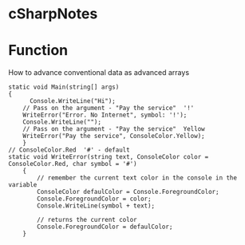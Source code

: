 # cSharpNotes

Function
========================
How to advance conventional data as advanced arrays

	static void Main(string[] args)
	{
          Console.WriteLine("Hi");
        // Pass on the argument - "Pay the service"  '!'
		WriteError("Error. No Internet", symbol: '!');
		Console.WriteLine("");
        // Pass on the argument - "Pay the service"  Yellow
        WriteError("Pay the service", ConsoleColor.Yellow);
		}
    // ConsoleColor.Red  '#' - default
	static void WriteError(string text, ConsoleColor color = ConsoleColor.Red, char symbol = '#')
        {
            // remember the current text color in the console in the variable
            ConsoleColor defaulColor = Console.ForegroundColor;
            Console.ForegroundColor = color;
            Console.WriteLine(symbol + text);

            // returns the current color
            Console.ForegroundColor = defaulColor;
        }






